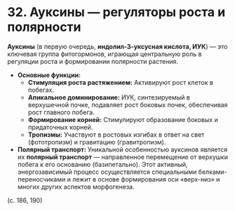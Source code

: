 # 32. Ауксины — регуляторы роста и полярности

**Ауксины** (в первую очередь, **индолил-3-уксусная кислота, ИУК**) — это ключевая группа фитогормонов, играющая центральную роль в регуляции роста и формировании полярности растения.

*   **Основные функции:**
    *   **Стимуляция роста растяжением:** Активируют рост клеток в побегах.
    *   **Апикальное доминирование:** ИУК, синтезируемый в верхушечной почке, подавляет рост боковых почек, обеспечивая рост главного побега.
    *   **Формирование корней:** Стимулируют образование боковых и придаточных корней.
    *   **Тропизмы:** Участвуют в ростовых изгибах в ответ на свет (фототропизм) и гравитацию (гравитропизм).
*   **Полярный транспорт:** Уникальной особенностью ауксинов является их **полярный транспорт** — направленное перемещение от верхушки побега к его основанию (базипетально). Этот активный, энергозависимый процесс осуществляется специальными белками-переносчиками и лежит в основе формирования оси «верх-низ» и многих других аспектов морфогенеза.

(с. 186, 190)
